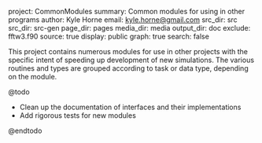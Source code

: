 project: CommonModules
summary: Common modules for using in other programs
author: Kyle Horne
email: kyle.horne@gmail.com
src_dir: src
src_dir: src-gen
page_dir: pages
media_dir: media
output_dir: doc
exclude: fftw3.f90
source: true
display: public
graph: true
search: false

This project contains numerous modules for use in other projects with the specific intent of speeding up development of new simulations.
The various routines and types are grouped according to task or data type, depending on the module.

@todo

* Clean up the documentation of interfaces and their implementations
* Add rigorous tests for new modules

@endtodo
